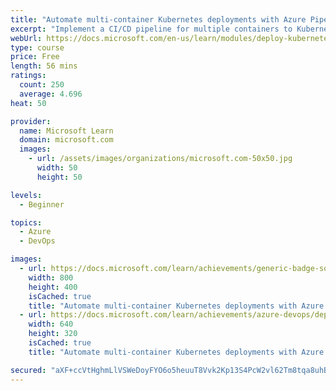 ```yaml
---
title: "Automate multi-container Kubernetes deployments with Azure Pipelines"
excerpt: "Implement a CI/CD pipeline for multiple containers to Kubernetes."
webUrl: https://docs.microsoft.com/en-us/learn/modules/deploy-kubernetes/
type: course
price: Free
length: 56 mins
ratings:
  count: 250
  average: 4.696
heat: 50

provider:
  name: Microsoft Learn
  domain: microsoft.com
  images:
    - url: /assets/images/organizations/microsoft.com-50x50.jpg
      width: 50
      height: 50

levels:
  - Beginner

topics:
  - Azure
  - DevOps

images:
  - url: https://docs.microsoft.com/learn/achievements/generic-badge-social.png
    width: 800
    height: 400
    isCached: true
    title: "Automate multi-container Kubernetes deployments with Azure Pipelines"
  - url: https://docs.microsoft.com/learn/achievements/azure-devops/deploy-kubernetes-social.png
    width: 640
    height: 320
    isCached: true
    title: "Automate multi-container Kubernetes deployments with Azure Pipelines"

secured: "aXF+ccVtHghmLlVSWeDoyFYO6o5heuuT8Vvk2Kp13S4PcW2vl62Tm8tqa8uhBoeKVHkMwQSslrGdWjKtxAXDLHWKsf5kxL6GZrpIQ0FT7TqzUNWtZ40Jit9gqSXb+qC5ED5rEsB/otcd5xfqAiWrLzmhPF9np5bIyNmr9pwLyjM5TstaYswfUUfQXA+Qgpl4Mvvc6SAZ/lPGOStnO6x4rlQtSbDudnTCp0sj7iwzOX+mFOrauc6Sb6laPU6m02xVCwDeMD144sXxtk2fldomsyfxa3MMKfZxFWCF5ehI2Qyb0oSh5uUuE0kdYfqIqzA4swx7QdrK1hysnFMNw10g8pIMiIiung7/LictEhvC8RU8y0q4B2PAGB+WklPiL4hVA5/JhNh6HfkKWscO81WzxA==;d1tCxcT7UABvjt/NLxVI9Q=="
---
```


